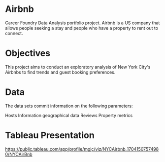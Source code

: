 # Airbnb
Career Foundry Data Analysis portfolio project. Airbnb is a US company that allows people seeking a stay and people who have a property to rent out to connect. 
# Objectives 
This project aims to conduct an exploratory analysis of New York City's Airbnbs to find trends and guest booking preferences. 
# Data 
The data sets commit information on the following parameters:

Hosts Information
geographical data
Reviews
Property metrics

# Tableau Presentation
https://public.tableau.com/app/profile/mgjc/viz/NYCAirbnb_17041507574980/NYCAirBnb

